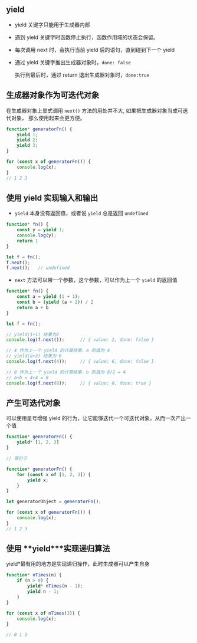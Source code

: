 ## yield

+ yield 关键字只能用于生成器内部

+ 遇到 yield 关键字时函数停止执行，函数作用域的状态会保留。

+ 每次调用 next 时，会执行当前 yield 后的语句，直到碰到下一个 yield 

+ 通过 yield 关键字推出生成器对象时，`done: false`

  执行到最后时，通过 return 退出生成器对象时，`done:true`





## 生成器对象作为可迭代对象

在生成器对象上显式调用 `next()` 方法的用处并不大, 如果把生成器对象当成可迭代对象， 那么使用起来会更方便。

```js
function* generatorFn() {
    yield 1;
    yield 2;
    yield 3;
}

for (const x of generatorFn()) {
    console.log(x);
}
// 1 2 3 
```





## 使用 yield 实现输入和输出

+ `yield` 本身没有返回值，或者说 `yield` 总是返回 `undefined`

```js
function* fn() {
    const y = yield 1;
    console.log(y);
    return 1
}

let f = fn();
f.next();
f.next();	// undefined
```

+ `next` 方法可以带一个参数，这个参数，可以作为上一个 `yield` 的返回值

```js
function* fn() {
    const a = yield (1 + 1);
    const b = (yield (a + 2)) / 2
    return a + b
}

let f = fn();

// yield(1+1) 结果为2
console.log(f.next()); 		// { value: 2, done: false }

// 4 作为上一个 yield 的计算结果，a 的值为 4
// yield(a+2) 结果为 6
console.log(f.next(4));		// { value: 6, done: false }

// 8 作为上一个 yield 的计算结果，b 的值为 8/2 = 4
// a+b = 4+4 = 8
console.log(f.next(8));		// { value: 8, done: true }
```



## 产生可迭代对象

可以使用星号增强 yield 的行为，让它能够迭代一个可迭代对象，从而一次产出一个值

```js
function* generatorFn() {
    yield* [1, 2, 3]
}

// 等价于

function* generatorFn() {
    for (const x of [1, 2, 3]) {
        yield x;
    }
}
```

```js
let generatorObject = generatorFn();

for (const x of generatorFn()) {
    console.log(x);
}
// 1 2 3
```



## 使用 **yield\***实现递归算法

yield*最有用的地方是实现递归操作，此时生成器可以产生自身

```js
function* nTimes(n) {
    if (n > 0) {
        yield* nTimes(n - 1);
        yield n - 1;
    }
}

for (const x of nTimes(3)) {
    console.log(x);
}

// 0 1 2
```

